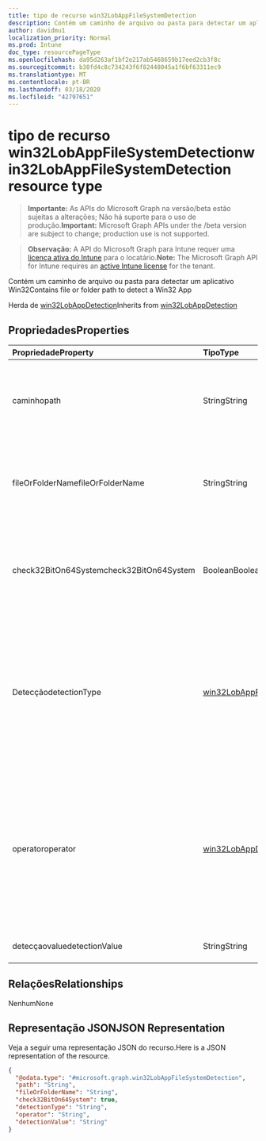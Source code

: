 ```yaml
---
title: tipo de recurso win32LobAppFileSystemDetection
description: Contém um caminho de arquivo ou pasta para detectar um aplicativo Win32
author: davidmu1
localization_priority: Normal
ms.prod: Intune
doc_type: resourcePageType
ms.openlocfilehash: da95d263af1bf2e217ab5468659b17eed2cb3f8c
ms.sourcegitcommit: b38fd4c8c734243f6f82448045a1f6bf63311ec9
ms.translationtype: MT
ms.contentlocale: pt-BR
ms.lasthandoff: 03/18/2020
ms.locfileid: "42797651"
---
```

# <a name="win32lobappfilesystemdetection-resource-type"></a><span data-ttu-id="1ed46-103">tipo de recurso win32LobAppFileSystemDetection</span><span class="sxs-lookup"><span data-stu-id="1ed46-103">win32LobAppFileSystemDetection resource type</span></span>

> <span data-ttu-id="1ed46-104">**Importante:** As APIs do Microsoft Graph na versão/beta estão sujeitas a alterações; Não há suporte para o uso de produção.</span><span class="sxs-lookup"><span data-stu-id="1ed46-104">**Important:** Microsoft Graph APIs under the /beta version are subject to change; production use is not supported.</span></span>

> <span data-ttu-id="1ed46-105">**Observação:** A API do Microsoft Graph para Intune requer uma [licença ativa do Intune](https://go.microsoft.com/fwlink/?linkid=839381) para o locatário.</span><span class="sxs-lookup"><span data-stu-id="1ed46-105">**Note:** The Microsoft Graph API for Intune requires an [active Intune license](https://go.microsoft.com/fwlink/?linkid=839381) for the tenant.</span></span>

<span data-ttu-id="1ed46-106">Contém um caminho de arquivo ou pasta para detectar um aplicativo Win32</span><span class="sxs-lookup"><span data-stu-id="1ed46-106">Contains file or folder path to detect a Win32 App</span></span>


<span data-ttu-id="1ed46-107">Herda de [win32LobAppDetection](../resources/intune-apps-win32lobappdetection.md)</span><span class="sxs-lookup"><span data-stu-id="1ed46-107">Inherits from [win32LobAppDetection](../resources/intune-apps-win32lobappdetection.md)</span></span>

## <a name="properties"></a><span data-ttu-id="1ed46-108">Propriedades</span><span class="sxs-lookup"><span data-stu-id="1ed46-108">Properties</span></span>
|<span data-ttu-id="1ed46-109">Propriedade</span><span class="sxs-lookup"><span data-stu-id="1ed46-109">Property</span></span>|<span data-ttu-id="1ed46-110">Tipo</span><span class="sxs-lookup"><span data-stu-id="1ed46-110">Type</span></span>|<span data-ttu-id="1ed46-111">Descrição</span><span class="sxs-lookup"><span data-stu-id="1ed46-111">Description</span></span>|
|:---|:---|:---|
|<span data-ttu-id="1ed46-112">caminho</span><span class="sxs-lookup"><span data-stu-id="1ed46-112">path</span></span>|<span data-ttu-id="1ed46-113">String</span><span class="sxs-lookup"><span data-stu-id="1ed46-113">String</span></span>|<span data-ttu-id="1ed46-114">O caminho do arquivo ou da pasta para detectar o aplicativo de LoB (linha de negócios) do Win32</span><span class="sxs-lookup"><span data-stu-id="1ed46-114">The file or folder path to detect Win32 Line of Business (LoB) app</span></span>|
|<span data-ttu-id="1ed46-115">fileOrFolderName</span><span class="sxs-lookup"><span data-stu-id="1ed46-115">fileOrFolderName</span></span>|<span data-ttu-id="1ed46-116">String</span><span class="sxs-lookup"><span data-stu-id="1ed46-116">String</span></span>|<span data-ttu-id="1ed46-117">O nome do arquivo ou pasta para detectar o aplicativo de LoB (linha de negócios) do Win32</span><span class="sxs-lookup"><span data-stu-id="1ed46-117">The file or folder name to detect Win32 Line of Business (LoB) app</span></span>|
|<span data-ttu-id="1ed46-118">check32BitOn64System</span><span class="sxs-lookup"><span data-stu-id="1ed46-118">check32BitOn64System</span></span>|<span data-ttu-id="1ed46-119">Boolean</span><span class="sxs-lookup"><span data-stu-id="1ed46-119">Boolean</span></span>|<span data-ttu-id="1ed46-120">Um valor que indica se este arquivo ou pasta é para verificar o aplicativo de 32 bits no sistema de 64 bits</span><span class="sxs-lookup"><span data-stu-id="1ed46-120">A value indicating whether this file or folder is for checking 32-bit app on 64-bit system</span></span>|
|<span data-ttu-id="1ed46-121">Detecção</span><span class="sxs-lookup"><span data-stu-id="1ed46-121">detectionType</span></span>|[<span data-ttu-id="1ed46-122">win32LobAppFileSystemDetectionType</span><span class="sxs-lookup"><span data-stu-id="1ed46-122">win32LobAppFileSystemDetectionType</span></span>](../resources/intune-apps-win32lobappfilesystemdetectiontype.md)|<span data-ttu-id="1ed46-123">O tipo de detecção do sistema de arquivos.</span><span class="sxs-lookup"><span data-stu-id="1ed46-123">The file system detection type.</span></span> <span data-ttu-id="1ed46-124">Os valores possíveis são: `notConfigured`, `exists`, `modifiedDate`, `createdDate`, `version`, `sizeInMB`, `doesNotExist`.</span><span class="sxs-lookup"><span data-stu-id="1ed46-124">Possible values are: `notConfigured`, `exists`, `modifiedDate`, `createdDate`, `version`, `sizeInMB`, `doesNotExist`.</span></span>|
|<span data-ttu-id="1ed46-125">operator</span><span class="sxs-lookup"><span data-stu-id="1ed46-125">operator</span></span>|[<span data-ttu-id="1ed46-126">win32LobAppDetectionOperator</span><span class="sxs-lookup"><span data-stu-id="1ed46-126">win32LobAppDetectionOperator</span></span>](../resources/intune-apps-win32lobappdetectionoperator.md)|<span data-ttu-id="1ed46-127">O operador para detecção de arquivo ou pasta.</span><span class="sxs-lookup"><span data-stu-id="1ed46-127">The operator for file or folder detection.</span></span> <span data-ttu-id="1ed46-128">Os valores possíveis são: `notConfigured`, `equal`, `notEqual`, `greaterThan`, `greaterThanOrEqual`, `lessThan`, `lessThanOrEqual`.</span><span class="sxs-lookup"><span data-stu-id="1ed46-128">Possible values are: `notConfigured`, `equal`, `notEqual`, `greaterThan`, `greaterThanOrEqual`, `lessThan`, `lessThanOrEqual`.</span></span>|
|<span data-ttu-id="1ed46-129">detecçaovalue</span><span class="sxs-lookup"><span data-stu-id="1ed46-129">detectionValue</span></span>|<span data-ttu-id="1ed46-130">String</span><span class="sxs-lookup"><span data-stu-id="1ed46-130">String</span></span>|<span data-ttu-id="1ed46-131">O valor de detecção de arquivo ou pasta</span><span class="sxs-lookup"><span data-stu-id="1ed46-131">The file or folder detection value</span></span>|

## <a name="relationships"></a><span data-ttu-id="1ed46-132">Relações</span><span class="sxs-lookup"><span data-stu-id="1ed46-132">Relationships</span></span>
<span data-ttu-id="1ed46-133">Nenhum</span><span class="sxs-lookup"><span data-stu-id="1ed46-133">None</span></span>

## <a name="json-representation"></a><span data-ttu-id="1ed46-134">Representação JSON</span><span class="sxs-lookup"><span data-stu-id="1ed46-134">JSON Representation</span></span>
<span data-ttu-id="1ed46-135">Veja a seguir uma representação JSON do recurso.</span><span class="sxs-lookup"><span data-stu-id="1ed46-135">Here is a JSON representation of the resource.</span></span>
<!-- {
  "blockType": "resource",
  "@odata.type": "microsoft.graph.win32LobAppFileSystemDetection"
}
-->
``` json
{
  "@odata.type": "#microsoft.graph.win32LobAppFileSystemDetection",
  "path": "String",
  "fileOrFolderName": "String",
  "check32BitOn64System": true,
  "detectionType": "String",
  "operator": "String",
  "detectionValue": "String"
}
```



